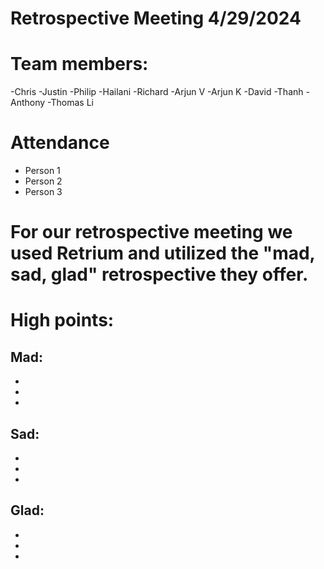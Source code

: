 # Retrospective Meeting 4/29/2024

# Team members:

-Chris
-Justin
-Philip
-Hailani
-Richard
-Arjun V
-Arjun K
-David
-Thanh
-Anthony
-Thomas Li

# Attendance

- Person 1
- Person 2
- Person 3

# For our retrospective meeting we used Retrium and utilized the "mad, sad, glad" retrospective they offer.

# High points:

## Mad: 

-
-
-

## Sad:

-
-
-

## Glad:

-
-
-

